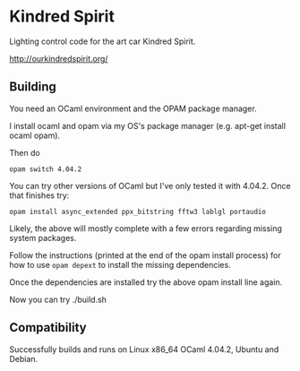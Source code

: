 Kindred Spirit
==============

Lighting control code for the art car Kindred Spirit.

http://ourkindredspirit.org/

Building
---------

You need an OCaml environment and the OPAM package manager.

I install ocaml and opam via my OS's package manager (e.g. apt-get install ocaml opam).

Then do

`opam switch 4.04.2`

You can try other versions of OCaml but I've only tested it with 4.04.2.  Once that finishes try:

`opam install async_extended ppx_bitstring fftw3 lablgl portaudio`

Likely, the above will mostly complete with a few errors regarding missing system packages.

Follow the instructions (printed at the end of the opam install process) for how to use `opam depext` to install the missing dependencies.

Once the dependencies are installed try the above opam install line again.

Now you can try ./build.sh

Compatibility
-------------

Successfully builds and runs on Linux x86_64 OCaml 4.04.2, Ubuntu and Debian.  
